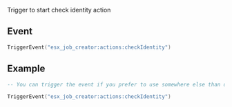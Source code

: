 Trigger to start check identity action

## Event
``` lua
TriggerEvent("esx_job_creator:actions:checkIdentity")
```

## Example
``` lua
-- You can trigger the event if you prefer to use somewhere else than default F6 actions menu

TriggerEvent("esx_job_creator:actions:checkIdentity")
```